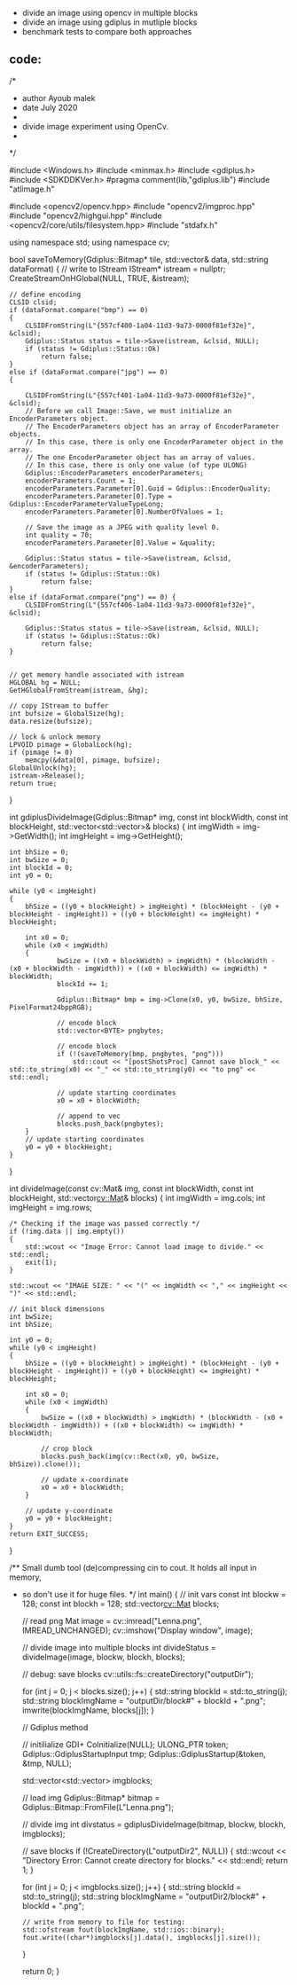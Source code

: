 - divide an image using opencv in multiple blocks
- divide an image using gdiplus in mutliple blocks
- benchmark tests to compare both approaches


code:
-----




/*
 * author Ayoub malek
 * date   July 2020
 *
 * divide image experiment using OpenCv.
 *
 */

#include <Windows.h>
#include <minmax.h>
#include <gdiplus.h>
#include <SDKDDKVer.h>
#pragma comment(lib,"gdiplus.lib")
#include "atlimage.h"

#include <opencv2/opencv.hpp>
#include "opencv2/imgproc.hpp"
#include "opencv2/highgui.hpp"
#include <opencv2/core/utils/filesystem.hpp>
#include "stdafx.h"

using namespace std;
using namespace cv;


bool saveToMemory(Gdiplus::Bitmap* tile, std::vector<BYTE>& data, std::string dataFormat)
{
	// write to IStream
	IStream* istream = nullptr;
	CreateStreamOnHGlobal(NULL, TRUE, &istream);

	// define encoding
	CLSID clsid;
	if (dataFormat.compare("bmp") == 0)
	{
		CLSIDFromString(L"{557cf400-1a04-11d3-9a73-0000f81ef32e}", &clsid);
		Gdiplus::Status status = tile->Save(istream, &clsid, NULL);
		if (status != Gdiplus::Status::Ok)
			return false;
	}
	else if (dataFormat.compare("jpg") == 0)
	{

		CLSIDFromString(L"{557cf401-1a04-11d3-9a73-0000f81ef32e}", &clsid);
		// Before we call Image::Save, we must initialize an EncoderParameters object.
		// The EncoderParameters object has an array of EncoderParameter objects.
		// In this case, there is only one EncoderParameter object in the array.
		// The one EncoderParameter object has an array of values.
		// In this case, there is only one value (of type ULONG)
		Gdiplus::EncoderParameters encoderParameters;
		encoderParameters.Count = 1;
		encoderParameters.Parameter[0].Guid = Gdiplus::EncoderQuality;
		encoderParameters.Parameter[0].Type = Gdiplus::EncoderParameterValueTypeLong;
		encoderParameters.Parameter[0].NumberOfValues = 1;

		// Save the image as a JPEG with quality level 0.
		int quality = 70;
		encoderParameters.Parameter[0].Value = &quality;

		Gdiplus::Status status = tile->Save(istream, &clsid, &encoderParameters);
		if (status != Gdiplus::Status::Ok)
			return false;
	}
	else if (dataFormat.compare("png") == 0) {
		CLSIDFromString(L"{557cf406-1a04-11d3-9a73-0000f81ef32e}", &clsid);

		Gdiplus::Status status = tile->Save(istream, &clsid, NULL);
		if (status != Gdiplus::Status::Ok)
			return false;
	}


	// get memory handle associated with istream
	HGLOBAL hg = NULL;
	GetHGlobalFromStream(istream, &hg);

	// copy IStream to buffer
	int bufsize = GlobalSize(hg);
	data.resize(bufsize);

	// lock & unlock memory
	LPVOID pimage = GlobalLock(hg);
	if (pimage != 0)
		memcpy(&data[0], pimage, bufsize);
	GlobalUnlock(hg);
	istream->Release();
	return true;
}

int gdiplusDivideImage(Gdiplus::Bitmap* img, const int blockWidth, const int blockHeight, std::vector<std::vector<BYTE>>& blocks)
{
	int imgWidth = img->GetWidth();
	int imgHeight = img->GetHeight();

	int bhSize = 0;
	int bwSize = 0;
	int blockId = 0;
	int y0 = 0;

	while (y0 < imgHeight)
	{
		bhSize = ((y0 + blockHeight) > imgHeight) * (blockHeight - (y0 + blockHeight - imgHeight)) + ((y0 + blockHeight) <= imgHeight) * blockHeight;

		int x0 = 0;
		while (x0 < imgWidth)
		{
				bwSize = ((x0 + blockWidth) > imgWidth) * (blockWidth - (x0 + blockWidth - imgWidth)) + ((x0 + blockWidth) <= imgWidth) * blockWidth;
				blockId += 1;

				Gdiplus::Bitmap* bmp = img->Clone(x0, y0, bwSize, bhSize, PixelFormat24bppRGB);

				// encode block
				std::vector<BYTE> pngbytes;

				// encode block
				if (!(saveToMemory(bmp, pngbytes, "png")))
					std::cout << "[postShotsProc] Cannot save block_" << std::to_string(x0) << "_" << std::to_string(y0) << "to png" << std::endl;

				// update starting coordinates
				x0 = x0 + blockWidth;

				// append to vec
				blocks.push_back(pngbytes);
		}
		// update starting coordinates
		y0 = y0 + blockHeight;
	}
}


int divideImage(const cv::Mat& img, const int blockWidth, const int blockHeight, std::vector<cv::Mat>& blocks)
{
	int imgWidth = img.cols;
	int imgHeight = img.rows;

	/* Checking if the image was passed correctly */
	if (!img.data || img.empty())
	{
		std::wcout << "Image Error: Cannot load image to divide." << std::endl;
		exit(1);
	}

	std::wcout << "IMAGE SIZE: " << "(" << imgWidth << "," << imgHeight << ")" << std::endl;

	// init block dimensions
	int bwSize;
	int bhSize;

	int y0 = 0;
	while (y0 < imgHeight)
	{
		bhSize = ((y0 + blockHeight) > imgHeight) * (blockHeight - (y0 + blockHeight - imgHeight)) + ((y0 + blockHeight) <= imgHeight) * blockHeight;

		int x0 = 0;
		while (x0 < imgWidth)
		{
			bwSize = ((x0 + blockWidth) > imgWidth) * (blockWidth - (x0 + blockWidth - imgWidth)) + ((x0 + blockWidth) <= imgWidth) * blockWidth;

			// crop block			
			blocks.push_back(img(cv::Rect(x0, y0, bwSize, bhSize)).clone());

			// update x-coordinate
			x0 = x0 + blockWidth;
		}

		// update y-coordinate
		y0 = y0 + blockHeight;
	}
	return EXIT_SUCCESS;
}


/** Small dumb tool (de)compressing cin to cout. It holds all input in memory,
  * so don't use it for huge files. */
int main()
{
	// init vars
	const int blockw = 128;
	const int blockh = 128;
	std::vector<cv::Mat> blocks;

	// read png
	Mat image = cv::imread("Lenna.png", IMREAD_UNCHANGED);
	cv::imshow("Display window", image);

	// divide image into multiple blocks
	int divideStatus = divideImage(image, blockw, blockh, blocks);

	// debug: save blocks
	cv::utils::fs::createDirectory("outputDir");

	for (int j = 0; j < blocks.size(); j++)
	{
		std::string blockId = std::to_string(j);
		std::string blockImgName = "outputDir/block#" + blockId + ".png";
		imwrite(blockImgName, blocks[j]);
	}




	// Gdiplus method

	// initilialize GDI+
	CoInitialize(NULL);
	ULONG_PTR token;
	Gdiplus::GdiplusStartupInput tmp;
	Gdiplus::GdiplusStartup(&token, &tmp, NULL);

	std::vector<std::vector<BYTE>> imgblocks;

	// load img
	Gdiplus::Bitmap* bitmap = Gdiplus::Bitmap::FromFile(L"Lenna.png");

	// divide img
	int divstatus = gdiplusDivideImage(bitmap, blockw, blockh, imgblocks);

	// save blocks
	if (!CreateDirectory(L"outputDir2", NULL))
	{
		std::wcout << "Directory Error: Cannot create directory for blocks." << std::endl;
		return 1;
	}

	for (int j = 0; j < imgblocks.size(); j++)
	{
		std::string blockId = std::to_string(j);
		std::string blockImgName = "outputDir2/block#" + blockId + ".png";

		// write from memory to file for testing:
		std::ofstream fout(blockImgName, std::ios::binary);
		fout.write((char*)imgblocks[j].data(), imgblocks[j].size());
	}


	return 0;
}
